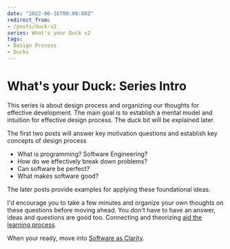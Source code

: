 ```yaml
---
date: "2022-06-16T00:00:00Z"
redirect_from:
- /posts/duck-v2
series: What's your Duck v2
tags:
- Design Process
- Ducks
---
```


# What's your Duck: Series Intro

This series is about design process and organizing our thoughts for effective development. The main goal is to establish a mental model and intuition for effective design process. The duck bit will be explained later.

<!-- Meta thoughts
This feels so much different from writing my other posts. I can see all the effort I put into connecting back 

Thinking about this as a potential series causes me to write each section intro like a blog intro and forge stronger context clarity
 -->

The first two posts will answer key motivation questions and establish key concepts of design process
- What is programming? Software Engineering?
- How do we effectively break down problems?
- Can software be perfect?
- What makes software good?

The later posts provide examples for applying these foundational ideas.

I'd encourage you to take a few minutes and organize your own thoughts on these questions before moving ahead. You don't have to have an answer, ideas and questions are good too. Connecting and theorizing [aid the learning process](../../post/2022-03-07-Small-Teaching-Review.md#predicting).

When your ready, move into [Software as Clarity](2022-06-16-1-Software-as-Clarity.md).
